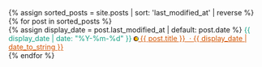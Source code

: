 <html lang="en">
<head>
  <meta charset="UTF-8">
  <meta name="viewport" content="width=device-width, initial-scale=1.0">
  <title>infoBAG</title>
</head>
<body>
  <main>
    <section>
      {% assign sorted_posts = site.posts | sort: 'last_modified_at' | reverse %}
      {% for post in sorted_posts %}
        <article>
          {% assign display_date = post.last_modified_at | default: post.date %}
          <time datetime="{{ display_date | date: "%Y-%m-%d" }}" style="color: #16A085;">
            {{ display_date | date: "%Y-%m-%d" }}
            <a style="color:#D35400;" href="{{ post.url }}">
              <img src="https://raw.githubusercontent.com/marioseixas/marioseixas.github.io/main/assets/gold.ico" alt="favicon">
              {{ post.title }} &nbsp;&middot; {{ display_date | date_to_string }}
            </a>
          </time>
        </article>
      {% endfor %}
    </section>
  </main>
</body>
</html>
